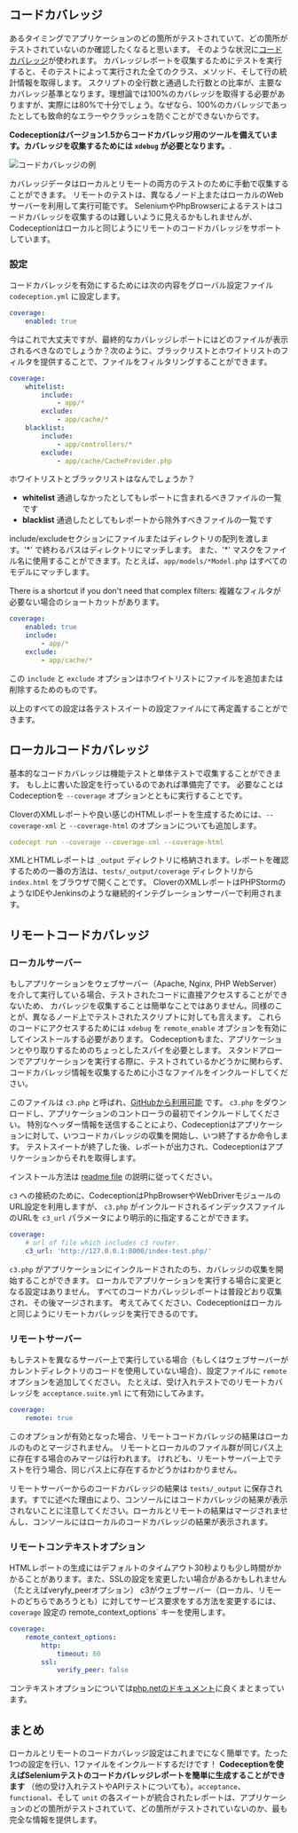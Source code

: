 ## コードカバレッジ

あるタイミングでアプリケーションのどの箇所がテストされていて、どの箇所がテストされていないのか確認したくなると思います。
そのような状況に[コードカバレッジ](http://ja.wikipedia.org/w/index.php?title=%E3%82%B3%E3%83%BC%E3%83%89%E3%82%AB%E3%83%90%E3%83%AC%E3%83%83%E3%82%B8)が使われます。
カバレッジレポートを収集するためにテストを実行すると、そのテストによって実行された全てのクラス、メソッド、そして行の統計情報を取得します。
スクリプトの全行数と通過した行数との比率が、主要なカバレッジ基準となります。理想論では100%のカバレッジを取得する必要がありますが、実際には80%で十分でしょう。なぜなら、100%のカバレッジであったとしても致命的なエラーやクラッシュを防ぐことができないからです。

**Codeceptionはバージョン1.5からコードカバレッジ用のツールを備えています。カバレッジを収集するためには `xdebug` が必要となります。**.

![コードカバレッジの例](http://codeception.com/images/coverage.png)

カバレッジデータはローカルとリモートの両方のテストのために手動で収集することができます。
リモートのテストは、異なるノード上またはローカルのWebサーバーを利用して実行可能です。
SeleniumやPhpBrowserによるテストはコードカバレッジを収集するのは難しいように見えるかもしれませんが、Codeceptionはローカルと同じようにリモートのコードカバレッジをサポートしています。

### 設定

コードカバレッジを有効にするためには次の内容をグローバル設定ファイル `codeception.yml` に設定します。

``` yaml
coverage:
    enabled: true
```

今はこれで大丈夫ですが、最終的なカバレッジレポートにはどのファイルが表示されるべきなのでしょうか？次のように、ブラックリストとホワイトリストのフィルタを提供することで、ファイルをフィルタリングすることができます。

``` yaml
coverage:
    whitelist:
        include:
            - app/*
        exclude:
            - app/cache/*
    blacklist:
        include:
            - app/controllers/*
        exclude:
            - app/cache/CacheProvider.php

```
ホワイトリストとブラックリストはなんでしょうか？

* **whitelist** 通過しなかったとしてもレポートに含まれるべきファイルの一覧です
* **blacklist** 通過したとしてもレポートから除外すべきファイルの一覧です

include/excludeセクションにファイルまたはディレクトリの配列を渡します。'\*' で終わるパスはディレクトリにマッチします。
また、'\*' マスクをファイル名に使用することができます。たとえば、`app/models/*Model.php` はすべてのモデルにマッチします。

There is a shortcut if you don't need that complex filters:
複雑なフィルタが必要ない場合のショートカットがあります。

``` yaml
coverage:
    enabled: true
    include:
        - app/*
    exclude:
        - app/cache/*
```

この `include` と `exclude` オプションはホワイトリストにファイルを追加または削除するためのものです。

以上のすべての設定は各テストスイートの設定ファイルにて再定義することができます。

## ローカルコードカバレッジ

基本的なコードカバレッジは機能テストと単体テストで収集することができます。
もし上に書いた設定を行っているのであれば準備完了です。
必要なことはCodeceptionを `--coverage` オプションとともに実行することです。

CloverのXMLレポートや良い感じのHTMLレポートを生成するためには、`--coverage-xml` と `--coverage-html` のオプションについても追加します。

``` yaml
codecept run --coverage --coverage-xml --coverage-html
```

XMLとHTMLレポートは `_output` ディレクトリに格納されます。レポートを確認するための一番の方法は、`tests/_output/coverage` ディレクトリから `index.html` をブラウザで開くことです。
CloverのXMLレポートはPHPStormのようなIDEやJenkinsのような継続的インテグレーションサーバーで利用されます。

## リモートコードカバレッジ

### ローカルサーバー

もしアプリケーションをウェブサーバー（Apache, Nginx, PHP WebServer）を介して実行している場合、テストされたコードに直接アクセスすることができないため、
カバレッジを収集することは簡単なことではありません。同様のことが、異なるノード上でテストされたスクリプトに対しても言えます。
これらのコードにアクセスするためには `xdebug` を `remote_enable` オプションを有効にしてインストールする必要があります。
Codeceptionもまた、アプリケーションとやり取りするためのちょっとしたスパイを必要とします。
スタンドアローンでアプリケーションを実行する際に、テストされているかどうかに関わらず、コードカバレッジ情報を収集するために小さなファイルをインクルードしてください。

このファイルは `c3.php` と呼ばれ、[GitHubから利用可能](https://github.com/Codeception/c3) です。
`c3.php` をダウンロードし、アプリケーションのコントローラの最初でインクルードしてください。
特別なヘッダー情報を送信することにより、Codeceptionはアプリケーションに対して、いつコードカバレッジの収集を開始し、いつ終了するか命令します。
テストスイートが終了した後、レポートが出力され、Codeceptionはアプリケーションからそれを取得します。

インストール方法は [readme file](https://github.com/Codeception/c3) の説明に従ってください。

`c3` への接続のために、CodeceptionはPhpBrowserやWebDriverモジュールのURL設定を利用しますが、
`c3.php` がインクルードされるインデックスファイルのURLを `c3_url` パラメータにより明示的に指定することができます。



``` yaml
coverage:
    # url of file which includes c3 router.
    c3_url: 'http://127.0.0.1:8000/index-test.php/'
```


`c3.php` がアプリケーションにインクルードされたのち、カバレッジの収集を開始することができます。
ローカルでアプリケーションを実行する場合に変更となる設定はありません。
すべてのコードカバレッジレポートは普段どおり収集され、その後マージされます。
考えてみてください、Codeceptionはローカルと同じようにリモートカバレッジを実行できるのです。

### リモートサーバー

もしテストを異なるサーバー上で実行している場合（もしくはウェブサーバーがカレントディレクトリのコードを使用していない場合）、設定ファイルに `remote` オプションを追加してください。
たとえば、受け入れテストでのリモートカバレッジを `acceptance.suite.yml` にて有効にしてみます。

``` yaml
coverage:
    remote: true
```

このオプションが有効となった場合、リモートコードカバレッジの結果はローカルのものとマージされません。
リモートとローカルのファイル群が同じパス上に存在する場合のみマージは行われます。
けれども、リモートサーバー上でテストを行う場合、同じパス上に存在するかどうかはわかりません。

リモートサーバーからのコードカバレッジの結果は `tests/_output` に保存されます。すでに述べた理由により、コンソールにはコードカバレッジの結果が表示されないことに注意してください。ローカルとリモートの結果はマージされませんし、コンソールにはローカルのコードカバレッジの結果が表示されます。

### リモートコンテキストオプション

HTMLレポートの生成にはデフォルトのタイムアウト30秒よりも少し時間がかかることがあります。また、SSLの設定を変更したい場合があるかもしれません（たとえばveryfy_peerオプション）
c3がウェブサーバー（ローカル、リモートのどちらであろうとも）に対してサービス要求をする方法を変更するには、`coverage` 設定の remote_context_options` キーを使用します。

``` yaml
coverage:
    remote_context_options:
        http:
            timeout: 60
        ssl:
            verify_peer: false
```

コンテキストオプションについては[php.netのドキュメント](http://php.net/manual/ja/context.php)に良くまとまっています。

## まとめ

ローカルとリモートのコードカバレッジ設定はこれまでになく簡単です。たった1つの設定を行い、1ファイルをインクルードするだけです！
**Codeceptionを使えばSeleniumテストのコードカバレッジレポートを簡単に生成することができます** （他の受け入れテストやAPIテストについても）。`acceptance`、`functional`、そして `unit` の各スイートが統合されたレポートは、アプリケーションのどの箇所がテストされていて、どの箇所がテストされていないのか、最も完全な情報を提供します。
